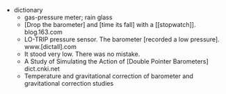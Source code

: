 - dictionary
    - gas-pressure meter; rain glass
    - [Drop the barometer] and [time its fall] with a [[stopwatch]]. blog.163.com
    - LO-TRIP pressure sensor. The barometer [recorded a low pressure]. www.[dictall].com
    - It stood very low. There was no mistake.
    - A Study of Simulating the Action of [Double Pointer Barometers] dict.cnki.net
    - Temperature and gravitational correction of barometer and gravitational correction studies
